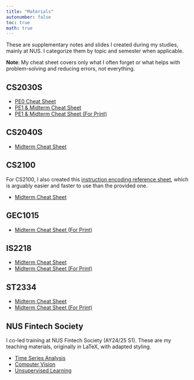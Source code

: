```yaml
---
title: "Materials"
autonumber: false
toc: true
math: true
---
```


These are supplementary notes and slides I created during my studies, mainly at NUS. I categorize them by topic and semester when applicable.

**Note**: My cheat sheet covers only what I often forget or what helps with problem-solving and reducing errors, not everything.

## CS2030S

- [PE0 Cheat Sheet](cs2030s/2425s2-pe0.html)
- [PE1 & Midterm Cheat Sheet](cs2030s/2425s2-pe1-midterm.html)
- [PE1 & Midterm Cheat Sheet (For Print)](cs2030s/2425s2-pe1-midterm-print.html)

## CS2040S

- [Midterm Cheat Sheet](cs2040s/2425s2-midterm.pdf)

## CS2100

For CS2100, I also created this [instruction encoding reference sheet](https://github.com/oadultradeepfield/mim-cs2100), which is arguably easier and faster to use than the provided one.

- [Midterm Cheat Sheet](cs2100/2425s2-midterm.pdf)

## GEC1015

- [Midterm Cheat Sheet (For Print)](gec1015/2425s2-midterm.pdf)

## IS2218

- [Midterm Cheat Sheet](is2218/2425s2-midterm.html)
- [Midterm Cheat Sheet (For Print)](is2218/2425s2-midterm-print.html)

## ST2334

- [Midterm Cheat Sheet](st2334/2425s2-midterm.html)
- [Midterm Cheat Sheet (For Print)](st2334/2425s2-midterm-print.html)

## NUS Fintech Society

I co-led training at NUS Fintech Society (AY24/25 S1). These are my teaching materials, originally in LaTeX, with adapted styling.

- [Time Series Analysis](fintech-society/2425s1-time-series-analysis.html)
- [Computer Vision](https://docs.google.com/presentation/d/1eCp89vVcyKy5r-zyzrHECJUHQ87WC6bSHB2s3xdPJto/edit?usp=sharing)
- [Unsupervised Learning](https://docs.google.com/presentation/d/1s7ZABZ8G3K66UuT3bRozNsq3oDOHjguFZV8j_hml2A0/edit?usp=sharing)
